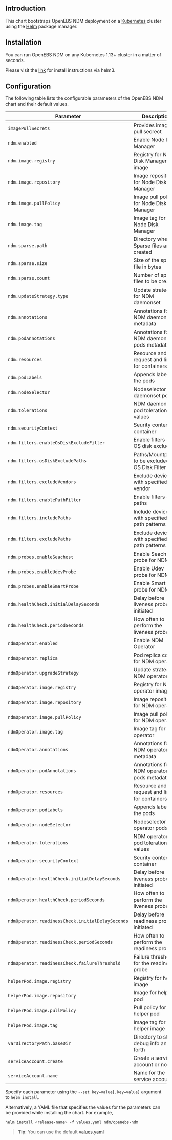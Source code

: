 ## Introduction

This chart bootstraps OpenEBS NDM deployment on a [Kubernetes](http://kubernetes.io) cluster using the
[Helm](https://helm.sh) package manager.

## Installation

You can run OpenEBS NDM on any Kubernetes 1.13+ cluster in a matter of seconds.

Please visit the [link](https://openebs.github.io/node-disk-manager/) for install instructions via helm3.

## Configuration

The following table lists the configurable parameters of the OpenEBS NDM chart and their default values.

| Parameter                               | Description                                   | Default                                   |
| ----------------------------------------| --------------------------------------------- | ----------------------------------------- |
| `imagePullSecrets`                      | Provides image pull secrect                   | `""`                                      |
| `ndm.enabled`                           | Enable Node Disk Manager                      | `true`                                    |
| `ndm.image.registry`                    | Registry for Node Disk Manager image          | `""`                                      |
| `ndm.image.repository`                  | Image repository for Node Disk Manager        | `openebs/node-disk-manager`               |
| `ndm.image.pullPolicy`                  | Image pull policy for Node Disk Manager       | `IfNotPresent`                            |
| `ndm.image.tag`                         | Image tag for Node Disk Manager               | `1.5.0`                                   |
| `ndm.sparse.path`                       | Directory where Sparse files are created      | `/var/openebs/sparse`                     |
| `ndm.sparse.size`                       | Size of the sparse file in bytes              | `10737418240`                             |
| `ndm.sparse.count`                      | Number of sparse files to be created          | `0`                                       |
| `ndm.updateStrategy.type`               | Update strategy for NDM daemonset             | `RollingUpdate`                           |
| `ndm.annotations`                       | Annotations for NDM daemonset metadata        | `""`                                      |
| `ndm.podAnnotations`                    | Annotations for NDM daemonset's pods metadata | `""`                                      |
| `ndm.resources`                         | Resource and request and limit for containers | `""`                                      |
| `ndm.podLabels`                         | Appends labels to the pods                    | `""`                                      |
| `ndm.nodeSelector`                      | Nodeselector for daemonset pods               | `""`                                      |
| `ndm.tolerations`                       | NDM daemonset's pod toleration values         | `""`                                      |
| `ndm.securityContext`                   | Seurity context for container                 | `""`                                      |
| `ndm.filters.enableOsDiskExcludeFilter` | Enable filters of OS disk exclude             | `true`                                    |
| `ndm.filters.osDiskExcludePaths`        | Paths/Mountpoints to be excluded by OS Disk Filter| `/,/etc/hosts,/boot`                           || `ndm.filters.enableVendorFilter`        | Enable filters of vendors                     | `true`                                    |
| `ndm.filters.excludeVendors`            | Exclude devices with specified vendor         | `CLOUDBYT,OpenEBS`                        |
| `ndm.filters.enablePathFilter`          | Enable filters of paths                       | `true`                                    |
| `ndm.filters.includePaths`              | Include devices with specified path patterns  | `""`                                      |
| `ndm.filters.excludePaths`              | Exclude devices with specified path patterns  | `loop,fd0,sr0,/dev/ram,/dev/dm-,/dev/md,/dev/rbd,/dev/zd`|
| `ndm.probes.enableSeachest`             | Enable Seachest probe for NDM                 | `false`                                    |
| `ndm.probes.enableUdevProbe`            | Enable Udev probe for NDM                     | `true`                                    |
| `ndm.probes.enableSmartProbe`           | Enable Smart probe for NDM                    | `true`                                    |
| `ndm.healthCheck.initialDelaySeconds`   | Delay before liveness probe is initiated      | `30`                                      |
| `ndm.healthCheck.periodSeconds`         | How often to perform the liveness probe       | `60`                                      |
| `ndmOperator.enabled`                   | Enable NDM Operator                           | `true`                                    |
| `ndmOperator.replica`                   | Pod replica count for NDM operator            | `1`                                       |
| `ndmOperator.upgradeStrategy`           | Update strategy NDM operator                  | `"Recreate"`                              |
| `ndmOperator.image.registry`            | Registry for NDM operator image               | `""`                                      |
| `ndmOperator.image.repository`          | Image repository for NDM operator             | `openebs/node-disk-operator`              |
| `ndmOperator.image.pullPolicy`          | Image pull policy for NDM operator            | `IfNotPresent`                            |
| `ndmOperator.image.tag`                 | Image tag for NDM operator                    | `1.5.0`                                   |
| `ndmOperator.annotations`               | Annotations for NDM operator metadata         | `""`                                      |
| `ndmOperator.podAnnotations`            | Annotations for NDM operator's pods metadata  | `""`                                      |
| `ndmOperator.resources`                 | Resource and request and limit for containers | `""`                                      |
| `ndmOperator.podLabels`                 | Appends labels to the pods                    | `""`                                      |
| `ndmOperator.nodeSelector`              | Nodeselector for operator pods                | `""`                                      |
| `ndmOperator.tolerations`               | NDM operator's pod toleration values          | `""`                                      |
| `ndmOperator.securityContext`           | Seurity context for container                 | `""`                                      |
| `ndmOperator.healthCheck.initialDelaySeconds`   | Delay before liveness probe is initiated      | `30`                              |
| `ndmOperator.healthCheck.periodSeconds`         | How often to perform the liveness probe       | `60`                              |
| `ndmOperator.readinessCheck.initialDelaySeconds`| Delay before readiness probe is initiated     | `4`                               |
| `ndmOperator.readinessCheck.periodSeconds`      | How often to perform the readiness probe      | `10`                              |
| `ndmOperator.readinessCheck.failureThreshold`   | Failure threshold for the readiness probe     | `1`                               |
| `helperPod.image.registry`              | Registry for helper image                     | `""`                                      |
| `helperPod.image.repository`            | Image for helper pod                          | `openebs/linux-utils`                     |
| `helperPod.image.pullPolicy`            | Pull policy for helper pod                    | `IfNotPresent`                            |
| `helperPod.image.tag`                   | Image tag for helper image                    | `2.10.0`                                   |
| `varDirectoryPath.baseDir`              | Directory to store debug info and so forth    | `/var/openebs`                            |
| `serviceAccount.create`                 | Create a service account or not               | `true`                                    |
| `serviceAccount.name`                   | Name for the service account                  | `true`                                    |


Specify each parameter using the `--set key=value[,key=value]` argument to `helm install`.

Alternatively, a YAML file that specifies the values for the parameters can be provided while installing the chart. For example,

```bash
helm install <release-name> -f values.yaml ndm/openebs-ndm
```

> **Tip**: You can use the default [values.yaml](values.yaml)
